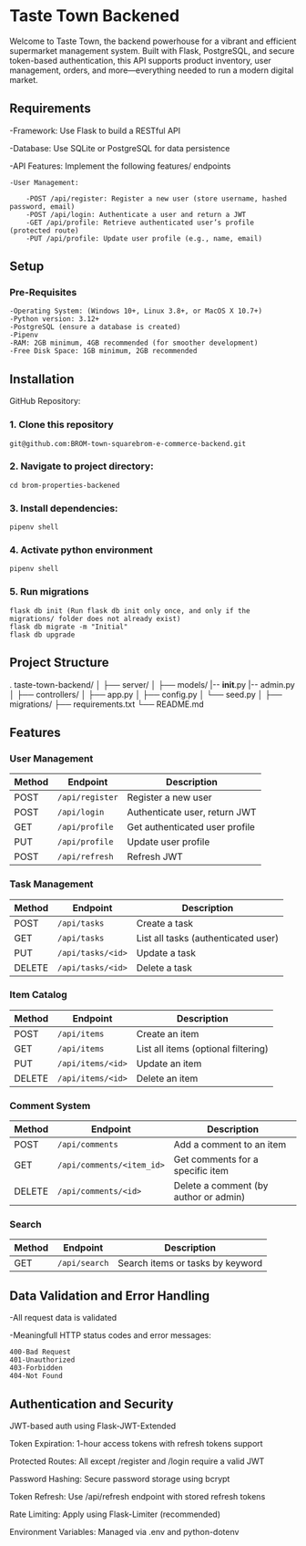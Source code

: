 # Taste Town Backened

Welcome to Taste Town, the backend powerhouse for a vibrant and efficient supermarket management system. Built with Flask, PostgreSQL, and secure token-based authentication, this API supports product inventory, user management, orders, and more—everything needed to run a modern digital market.

## Requirements


   -Framework: Use Flask to build a RESTful API

   -Database: Use SQLite or PostgreSQL for data persistence

   -API Features: Implement the following features/ endpoints

    -User Management:
    
        -POST /api/register: Register a new user (store username, hashed password, email)
        -POST /api/login: Authenticate a user and return a JWT
        -GET /api/profile: Retrieve authenticated user’s profile (protected route)
        -PUT /api/profile: Update user profile (e.g., name, email)

## Setup

### Pre-Requisites
    -Operating System: (Windows 10+, Linux 3.8+, or MacOS X 10.7+)
    -Python version: 3.12+
    -PostgreSQL (ensure a database is created)
    -Pipenv
    -RAM: 2GB minimum, 4GB recommended (for smoother development)
    -Free Disk Space: 1GB minimum, 2GB recommended


## Installation 

GitHub Repository:
### 1. Clone this repository
    git@github.com:BROM-town-squarebrom-e-commerce-backend.git

### 2. Navigate to project directory:
    cd brom-properties-backened

### 3. Install dependencies:
    pipenv shell

### 4. Activate python environment
    pipenv shell

### 5. Run migrations 
    flask db init (Run flask db init only once, and only if the migrations/ folder does not already exist)
    flask db migrate -m "Initial"
    flask db upgrade


## Project Structure
.
taste-town-backend/
│
├── server/
│   ├── models/
        |-- __init__.py
        |-- admin.py
│   ├── controllers/
│   ├── app.py
│   ├── config.py
│   └── seed.py
│
├── migrations/
├── requirements.txt
└── README.md

## Features
### User Management
| Method | Endpoint        | Description                    |
| ------ | --------------- | ------------------------------ |
| POST   | `/api/register` | Register a new user            |
| POST   | `/api/login`    | Authenticate user, return JWT  |
| GET    | `/api/profile`  | Get authenticated user profile |
| PUT    | `/api/profile`  | Update user profile            |
| POST   | `/api/refresh`  | Refresh JWT                    |


### Task Management
| Method | Endpoint          | Description                         |
| ------ | ----------------- | ----------------------------------- |
| POST   | `/api/tasks`      | Create a task                       |
| GET    | `/api/tasks`      | List all tasks (authenticated user) |
| PUT    | `/api/tasks/<id>` | Update a task                       |
| DELETE | `/api/tasks/<id>` | Delete a task                       |


### Item Catalog
| Method | Endpoint          | Description                         |
| ------ | ----------------- | ----------------------------------- |
| POST   | `/api/items`      | Create an item                      |
| GET    | `/api/items`      | List all items (optional filtering) |
| PUT    | `/api/items/<id>` | Update an item                      |
| DELETE | `/api/items/<id>` | Delete an item                      |


### Comment System
| Method | Endpoint                  | Description                           |
| ------ | ------------------------- | ------------------------------------- |
| POST   | `/api/comments`           | Add a comment to an item              |
| GET    | `/api/comments/<item_id>` | Get comments for a specific item      |
| DELETE | `/api/comments/<id>`      | Delete a comment (by author or admin) |


### Search
| Method | Endpoint      | Description                      |
| ------ | ------------- | -------------------------------- |
| GET    | `/api/search` | Search items or tasks by keyword |


## Data Validation and Error Handling
 -All request data is validated 

 -Meaningfull HTTP status codes and error messages:

    400-Bad Request
    401-Unauthorized
    403-Forbidden
    404-Not Found


## Authentication and Security


JWT-based auth using Flask-JWT-Extended

Token Expiration: 1-hour access tokens with refresh tokens support

Protected Routes: All except /register and /login require a valid JWT

Password Hashing: Secure password storage using bcrypt

Token Refresh: Use /api/refresh endpoint with stored refresh tokens

Rate Limiting: Apply using Flask-Limiter (recommended)

Environment Variables: Managed via .env and python-dotenv

